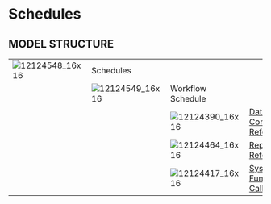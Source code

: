 # Schedules

## MODEL STRUCTURE

|                      |                      |                      |                                                       |
|----------------------|----------------------|----------------------|-------------------------------------------------------|
| ![12124548_16x16](upload://n9KTbHrAF8KvO6rg57RMr6kByc.png) | Schedules            |                      |                                                       |
|                      | ![12124549_16x16](upload://9ukpkFKTDVvegGpvlFZscBchpss.png) | Workflow Schedule    |                                                       |
|                      |                      | ![12124390_16x16](upload://1Ie2KIFeF9qpxTIpQ85zEv5GZBd.png) | [Data Constant Reference](/t/Data-Constant-Reference) |
|                      |                      | ![12124464_16x16](upload://oZsq0NwTIexu46axIqnhZw8feyX.png) | [Report Reference](/t/Report-Reference)               |
|                      |                      | ![12124417_16x16](upload://jKMIEBJ8BZBF7989I0Cwo2EiFwk.png) | [System Function Call](/t/System-Function-Call)       |
